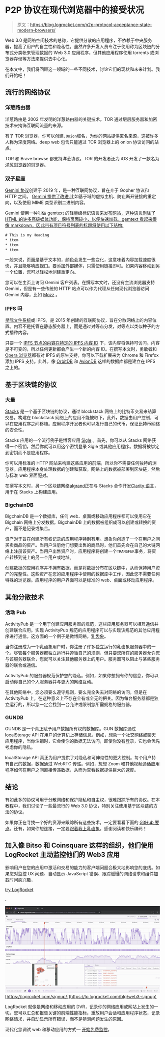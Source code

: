 # P2P 协议在现代浏览器中的接受状况

> 原文：<https://blog.logrocket.com/p2p-protocol-acceptance-state-modern-browsers/>

Web 3.0 是网络空间技术的总称，它提供分散的应用程序，不依赖于中央服务器，提高了用户的自主性和隐私性。虽然许多开发人员专注于使用称为区块链的分布式分类帐来管理数据的 Web 3.0 应用程序，但其他应用程序使用 torrents 或浏览器存储等方法来提供去中心化。

在本文中，我们将回顾这一领域的一些不同技术，讨论它们的现状和未来计划。我们开始吧！

## 流行的网络协议

### 洋葱路由器

洋葱路由是 2002 年发明的洋葱路由器的关键技术。TOR
通过层层服务器和加密技术来掩饰互联网流量的来源。

有了 TOR 浏览器，你可以创建`.Onion`域名，为你的网站提供匿名来源，这被许多人称为深度网络。deep web 包含只能通过 TOR 浏览器上的 onion 协议访问的站点。

TOR 和 Brave browse 都支持洋葱协议。TOR 的开发者还为 iOS 开发了一款名为[洋葱浏览器](https://onionbrowser.com)的浏览器。

### 双子星座

[Gemini 协议](https://gemini.circumlunar.space)创建于 2019 年，是一种互联网协议，旨在介于 Gopher 协议和 HTTP 之间。 [Gemini 提供了改进](https://gemini.circumlunar.space/docs/faq.gmi),比如基于域的虚拟主机、防止断开链接的重定向，以及使用 MIME 类型识别二进制内容。

Gemini 使用一种叫做 gemtext 的轻量级标记语言[来发布网站，这种语言删除了 HTML 的许多高级媒体功能，保持页面较小，以便快速加载。gemtext 看起来很像 markdown，因此带有项目符号列表的标题将使用以下结构:](https://gemini.circumlunar.space/docs/gemtext.gmi)

```
# This is my Heading
* item
* item
* item

```

一般来说，页面是基于文本的，颜色会发生一些变化，这意味着内容加载速度很快，并且能够响应视口。要添加外部媒体，只需使用链接即可。如果内容移动到另一个位置，您可以轻松地创建重定向。

您可以在主页上访问 Gemini 客户列表。在撰写本文时，还没有主流浏览器支持 Gemini，但是有一些传统的 HTTP 站点可以作为代理从任何现代浏览器访问 Gemini 内容，比如 [Mozz](https://portal.mozz.us/gemini/gemini.circumlunar.space/) 。

### IPFS 吗

[星际文件系统](https://ipfs.io)或 IPFS，是 2015 年创建的互联网协议，旨在分散网络上的内容位置。内容不是托管在静态服务器上，而是通过对等点分发，对等点以类似种子的方式播种内容。

只要一个 [IPFS 节点的内容在特定的 IPFS 内容 ID](https://blog.logrocket.com/using-node-js-http-proxy-ipfs-content/) 下，该内容将保持可访问。内容是不可变的，所以任何更新都会产生一个新的内容 ID。在撰写本文时，勇敢者和 [Opera 浏览器](https://www.opera.com)都有对 IPFS 的原生支持，你可以下载扩展来为 Chrome 和 Firefox 添加 IPFS 支持。此外，像 [OrbitDB](https://github.com/orbitdb/orbit-db) 和 [AvionDB](https://github.com/dappkit/aviondb) 这样的数据库都是建立在 IPFS 之上的。

## 基于区块链的协议

### 大量

[Stacks](https://www.stacks.co/what-is-stacks) 是一个基于区块链的协议，通过 blockstack 网络上的比特币交易来结算交易。构建在 blockstack 网络上的应用不能被取下。此外，数据由用户控制，可以在应用程序之间移植。应用程序开发者也可以发行自己的代币，保证比特币网络的安全性。

Stacks 应用的一个流行例子是博客应用 [Sigle](https://www.sigle.io/) 。首先，你可以从 Stacks 网络获得一个密钥，然后你就可以用这个密钥登录 Sigle 或其他应用程序。数据将被绑定到密钥而不是应用程序。

你可以用标准的 HTTP 网站来构建这些应用的前端，所以你不需要任何独特的浏览器。应用程序本身处理数据的创建和获取。网络上的数据被部署到区块链，然后与标准 web 界面配对。

在撰写本文时，另一个区块链网络[algrand](https://www.algorand.com/ecosystem/use-cases/blockstack)正在与 Stacks 合作开发[Clarity 语言](https://clarity-lang.org)，用于在 Stacks 上构建应用。

### BigchainDB

BigchainDB 是一个数据库，任何 web、桌面或移动应用程序都可以使用它在 Bigchain 网络上分发数据。BigchainDB 上的数据被组织成可以创建或转换的资产，而不是记录或集合。

资产对于旨在创建所有权记录的应用程序特别有用。想象你创造了一个在用户之间买卖商品的资产。当用户注册他们想要出售的商品时，他们首先会在自己的大链网络上注册该资产。当用户出售资产时，应用程序将创建一个`TRANSFER`事务，将资产转移到链上的另一个用户或地址。

创建数据的应用程序并不拥有数据，而是将数据分布在区块链中，从而保持用户资产的完整性。这些资产在您的应用程序中使用的数据库中工作，因此您不需要任何特殊的浏览器。应用程序的用户界面可以是标准的 web、桌面或移动应用程序。

## 其他分散技术

### 活动 Pub

ActivityPub 是一个用于创建应用服务器的规范，这些应用服务器可以相互通信并创建联合应用。实现 ActivityPub 规范的应用程序可以与实现该规范的其他应用程序进行通信。这方面的一个例子是微博网络，[乳齿象](https://blog.joinmastodon.org)。

当你注册成为一个乳齿象用户时，你注册了许多独立运行的乳齿象服务器中的一个。尽管每个服务器都独立运行并遵循自己的规则，但只要您所在的服务器允许您与该服务器联合，您就可以关注其他服务器上的用户。服务器可以阻止与某些服务器的联合或通信。

ActivityPub 的服务器规范保护您的隐私。例如，如果你想拥有你的信息，你可以启动你自己的个人服务器并与更大的网络互动。

在其他网络中，您必须要么遵守规则，要么完全失去对网络的访问，但是在 ActivityPub 上，在这种意义上不存在全有或全无的把关。因为每台服务器都是独立运行的，所以您一定会找到一台允许或限制您所需规格的服务器。

### GUNDB

GUNDB 是一个真正赋予用户数据所有权的数据库。GUN 数据库通过 localStorage API 在用户的计算机上存储信息。例如，想象一个社交网络或聊天应用程序，当你注销时，它会使你的数据无法访问，即使你没有登录，它也会优先考虑你的隐私。

localStorage API 真正为用户提供了对隐私和可伸缩性的更大控制。每个用户持有自己的数据，数据通过 WebRTC 传递。例如，想想 Zoom 和其他视频通话应用程序如何在用户之间直接传递数据，从而为查看数据提供巨大的速度。

## 结论

有如此多的协议可用于分散网络和保护隐私和自主权，很难跟踪所有的协议。在本教程中，我们讨论了一些最流行的 Web 3.0 协议，特别关注使用基于区块链的方法的协议。

如果你正在寻找一个好的资源来跟踪所有这些技术，一定要看看下面的 [GitHub 要点](https://github.com/gdamdam/awesome-decentralized-web)。还有，如果你想连接，一定要[跟着我上乳齿象](https://indieweb.social/@alexmerced)。感谢阅读和快乐编码！

## 加入像 Bitso 和 Coinsquare 这样的组织，他们使用 LogRocket 主动监控他们的 Web3 应用

影响用户在您的应用中激活和交易的能力的客户端问题会极大地影响您的底线。如果您对监控 UX 问题、自动显示 JavaScript 错误、跟踪缓慢的网络请求和组件加载时间感兴趣，

[try LogRocket](https://lp.logrocket.com/blg/web3-signup)

.

[![LogRocket Dashboard Free Trial Banner](img/dacb06c713aec161ffeaffae5bd048cd.png)](https://lp.logrocket.com/blg/web3-signup)[https://logrocket.com/signup/](https://lp.logrocket.com/blg/web3-signup)

LogRocket 就像是网络和移动应用的 DVR，记录你的网络应用或网站上发生的一切。您可以汇总和报告关键的前端性能指标，重放用户会话和应用程序状态，记录网络请求，并自动显示所有错误，而不是猜测问题发生的原因。

现代化您调试 web 和移动应用的方式— [开始免费监控](https://lp.logrocket.com/blg/web3-signup)。